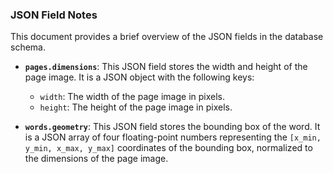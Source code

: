 ### JSON Field Notes

This document provides a brief overview of the JSON fields in the database schema.

*   **`pages.dimensions`**: This JSON field stores the width and height of the page image. It is a JSON object with the following keys:
    *   `width`: The width of the page image in pixels.
    *   `height`: The height of the page image in pixels.

*   **`words.geometry`**: This JSON field stores the bounding box of the word. It is a JSON array of four floating-point numbers representing the `[x_min, y_min, x_max, y_max]` coordinates of the bounding box, normalized to the dimensions of the page image.
